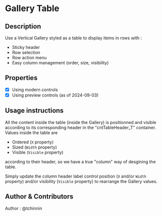 # Gallery Table

## Description
Use a Vertical Gallery styled as a table to display items in rows with :
- Sticky header
- Row selection
- Row action menu
- Easy column management (order, size, visibility)

## Properties
- [x] Using modern controls
- [x] Using preview controls (as of 2024-09-03)

## Usage instructions
All the content inside the table (inside the Gallery) is positionned and visible according to its corresponding header in the "cntTableHeader_T" container.
Values inside the table are 
- Ordered (`X` property)
- Sized (`Width` property)
- Visible (`Visible` property)

according to their header, so we have a true "column" way of desgining the table. 

Simply update the column header label control position (`X` and/or `Width` property) and/or visibility (`Visible` property) to rearrange the Gallery values.

## Author & Contributors
Author : @tchinnin